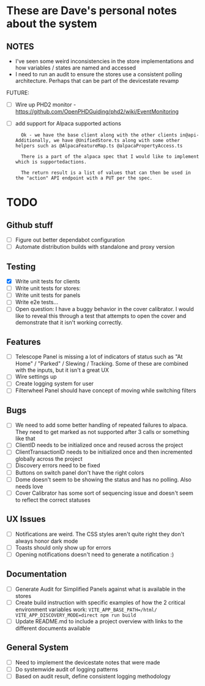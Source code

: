 # These are Dave's personal notes about the system

## NOTES

- I've seen some weird inconsistencies in the store implementations and how variables / states are named and accessed
- I need to run an audit to ensure the stores use a consistent polling architecture. Perhaps that can be part of the devicestate revamp

FUTURE:

- [ ] Wire up PHD2 monitor - https://github.com/OpenPHDGuiding/phd2/wiki/EventMonitoring
- [ ] add support for Alpaca supported actions

        Ok - we have the base client along with the other clients in@api- Additionally, we have @UnifiedStore.ts along with some other helpers such as @AlpacaFeatureMap.ts @alpacaPropertyAccess.ts

        There is a part of the alpaca spec that I would like to implement which is supportedactions.

        The return result is a list of values that can then be used in the "action" API endpoint with a PUT per the spec.

# TODO

## Github stuff

- [ ] Figure out better dependabot configuration
- [ ] Automate distribution builds with standalone and proxy version

## Testing

- [x] Write unit tests for clients
- [ ] Write unit tests for stores:
- [ ] Write unit tests for panels
- [ ] Write e2e tests...
- [ ] Open question: I have a buggy behavior in the cover calibrator. I would like to reveal this through a test that attempts to open the cover and demonstrate that it isn't working correctly.

## Features

- [ ] Telescope Panel is missing a lot of indicators of status such as "At Home" / "Parked" / Slewing / Tracking. Some of these are combined with the inputs, but it isn't a great UX
- [ ] Wire settings up
- [ ] Create logging system for user
- [ ] Filterwheel Panel should have concept of moving while switching filters

## Bugs

- [ ] We need to add some better handling of repeated failures to alpaca. They need to get marked as not supported after 3 calls or something like that
- [ ] ClientID needs to be initialized once and reused across the project
- [ ] ClientTransactionID needs to be initialized once and then incremented globally across the project
- [ ] Discovery errors need to be fixed
- [ ] Buttons on switch panel don't have the right colors
- [ ] Dome doesn't seem to be showing the status and has no polling. Also needs love
- [ ] Cover Calibrator has some sort of sequencing issue and doesn't seem to reflect the correct statuses

## UX Issues

- [ ] Notifications are weird. The CSS styles aren't quite right they don't always honor dark mode
- [ ] Toasts should only show up for errors
- [ ] Opening notifications doesn't need to generate a notification :)

## Documentation

- [ ] Generate Audit for Simplified Panels against what is available in the stores
- [ ] Create build instruction with specific examples of how the 2 critical environment variables work: `VITE_APP_BASE_PATH=/html/ VITE_APP_DISCOVERY_MODE=direct npm run build`
- [ ] Update README.md to include a project overview with links to the different documents available

## General System

- [ ] Need to implement the devicestate notes that were made
- [ ] Do systemwide audit of logging patterns
- [ ] Based on audit result, define consistent logging methodology
